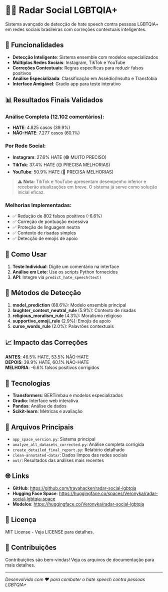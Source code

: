 # 🏳️‍🌈 Radar Social LGBTQIA+

Sistema avançado de detecção de hate speech contra pessoas LGBTQIA+ em redes sociais brasileiras com correções contextuais inteligentes.

## 🚀 Funcionalidades

- **Detecção Inteligente**: Sistema ensemble com modelos especializados
- **Múltiplas Redes Sociais**: Instagram, TikTok e YouTube
- **Correções Contextuais**: Regras específicas para reduzir falsos positivos
- **Análise Especializada**: Classificação em Assédio/Insulto e Transfobia
- **Interface Amigável**: Gradio app para teste interativo

## 📊 Resultados Finais Validados

### Análise Completa (12.102 comentários):
- **HATE**: 4.825 casos (39.9%)
- **NÃO-HATE**: 7.277 casos (60.1%)

### Por Rede Social:
- **Instagram**: 27.6% HATE (🟢 MUITO PRECISO)
- **TikTok**: 37.4% HATE (🟡 PRECISA MELHORIAS)
- **YouTube**: 50.9% HATE (🔴 PRECISA MELHORIAS)

> ⚠️ **Nota**: TikTok e YouTube apresentam desempenho inferior e receberão atualizações em breve. O sistema já serve como solução inicial eficaz.

### Melhorias Implementadas:
- ✅ Redução de 802 falsos positivos (-6.6%)
- ✅ Correção de pontuação excessiva
- ✅ Proteção de linguagem neutra
- ✅ Contexto de risadas simples
- ✅ Detecção de emojis de apoio

## 🎯 Como Usar

1. **Teste Individual**: Digite um comentário na interface
2. **Análise em Lote**: Use os scripts Python fornecidos
3. **API**: Integre via `predict_hate_speech(text)`

## 🔧 Métodos de Detecção

1. **model_prediction** (68.6%): Modelo ensemble principal
2. **laughter_context_neutral_rule** (5.9%): Contexto de risadas
3. **religious_moralism_rule** (4.3%): Moralismo religioso
4. **supportive_emoji_rule** (2.9%): Emojis de apoio
5. **curse_words_rule** (2.0%): Palavrões contextuais

## 📈 Impacto das Correções

**ANTES**: 46.5% HATE, 53.5% NÃO-HATE  
**DEPOIS**: 39.9% HATE, 60.1% NÃO-HATE  
**MELHORIA**: -6.6% falsos positivos corrigidos

## 🔬 Tecnologias

- **Transformers**: BERTimbau e modelos especializados
- **Gradio**: Interface web interativa
- **Pandas**: Análise de dados
- **Scikit-learn**: Métricas e avaliação

## 📁 Arquivos Principais

- `app_space_version.py`: Sistema principal
- `analyze_all_datasets_corrected.py`: Análise completa corrigida
- `create_detailed_final_report.py`: Relatório detalhado
- `clean-annotated-data/`: Dados limpos das redes sociais
- `out/`: Resultados das análises mais recentes

## 🌐 Links

- **GitHub**: https://github.com/travahacker/radar-social-lgbtqia
- **Hugging Face Space**: https://huggingface.co/spaces/Veronyka/radar-social-lgbtqia-space
- **Modelos**: https://huggingface.co/Veronyka/radar-social-lgbtqia

## 📄 Licença

MIT License - Veja LICENSE para detalhes.

## 🤝 Contribuições

Contribuições são bem-vindas! Veja os arquivos de documentação para mais detalhes.

---

*Desenvolvido com ❤️ para combater o hate speech contra pessoas LGBTQIA+*